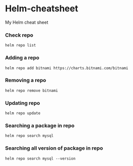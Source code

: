 # Helm-cheatsheet
My Helm cheat sheet
### Check repo
```
helm repo list
```
### Adding a repo
```
helm repo add bitnami https://charts.bitnami.com/bitnami
```
### Removing a repo
```
helm repo remove bitnami
```
### Updating repo 
```
helm repo update
```
### Searching a package in repo
```
helm repo search mysql
```
### Searching all version of package in repo
```
helm repo search mysql --version
```
